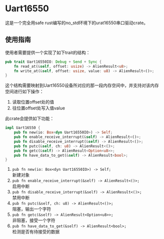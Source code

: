 # Uart16550

这是一个完全用safe rust编写的no_std环境下的urat16550串口驱动crate。

## 使用指南

使用者需要提供一个实现了如下trait的结构：
```rust
pub trait Uart16550IO: Debug + Send + Sync {
    fn read_at(&self, offset: usize) -> AlienResult<u8>;
    fn write_at(&self, offset: usize, value: u8) -> AlienResult<()>;
}
```
这个结构需要映射到Uart16550设备所对应的那一段内存空间中，并支持对该内存空间进行如下操作：  
1. 读取位置offset处的值
2. 往位置offset处写入值value

此crate会提供如下功能：  
```rust
impl Uart16550 {
    pub fn new(io: Box<dyn Uart16550IO>) -> Self;
    pub fn enable_receive_interrupt(&self) -> AlienResult<()>;
    pub fn disable_receive_interrupt(&self) -> AlienResult<()>;
    pub fn putc(&self, ch: u8) -> AlienResult<()>;
    pub fn getc(&self) -> AlienResult<Option<u8>>;
    pub fn have_data_to_get(&self) -> AlienResult<bool>;
}
```

1. `pub fn new(io: Box<dyn Uart16550IO>) -> Self;`  
   新建对象
3. `pub fn enable_receive_interrupt(&self) -> AlienResult<()>;`  
   启用中断
5. `pub fn disable_receive_interrupt(&self) -> AlienResult<()>;`  
   禁用中断
7. `pub fn putc(&self, ch: u8) -> AlienResult<()>;`  
   阻塞，输出一个字符
9. `pub fn getc(&self) -> AlienResult<Option<u8>>;`  
   非阻塞，接受一个字符
11. `pub fn have_data_to_get(&self) -> AlienResult<bool>;`  
   检测是否有待接受的数据
